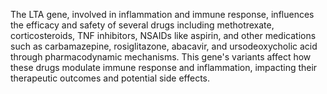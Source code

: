 The LTA gene, involved in inflammation and immune response, influences the efficacy and safety of several drugs including methotrexate, corticosteroids, TNF inhibitors, NSAIDs like aspirin, and other medications such as carbamazepine, rosiglitazone, abacavir, and ursodeoxycholic acid through pharmacodynamic mechanisms. This gene's variants affect how these drugs modulate immune response and inflammation, impacting their therapeutic outcomes and potential side effects.